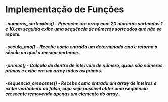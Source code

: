 # Implementação de Funções

##### **-numeros_sorteados()** - Preenche um array com 20 números sorteados 1 e 10,em seguida exibe uma sequência de números sorteados que não se repete. 

##### **-seculo_ano()** - Recebe como entrada um determinado ano e retorna o século ao qual o mesmo pertence.

##### **-primos()** - Calcula de dentro de intervalo de número, quais são números primos e exibe em um array todos os primos.

##### **-sequencia_crescente()** - Recebe como entrada um array de inteiros e exibe verdadeiro ou falso, cajo seja possível obter uma seqüência crescente removendo apenas um elemento do array.

